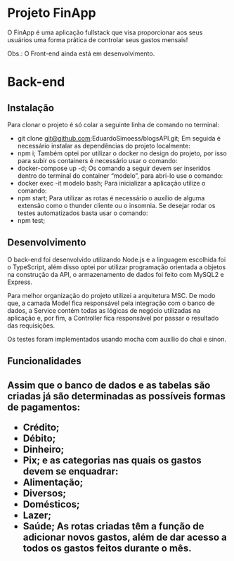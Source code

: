 <h1>Projeto FinApp</h1>

O FinApp é uma aplicação fullstack que visa proporcionar aos seus usuários uma forma prática de controlar seus gastos mensais!

Obs.: O Front-end ainda está em desenvolvimento.

<h1>Back-end</h1>

<h2>Instalação</h2>

Para clonar o projeto é só colar a seguinte linha de comando no terminal:
- git clone git@github.com:EduardoSimoess/blogsAPI.git;
Em seguida é necessário instalar as dependências do projeto localmente:
- npm i;
Também optei por utilizar o docker no design do projeto, por isso para subir os containers é necessário usar o comando:
- docker-compose up -d;
Os comando a seguir devem ser inseridos dentro do terminal do container “modelo”, para abri-lo use o comando:
- docker exec -it modelo bash;
Para inicializar a aplicação utilize o comando:
- npm start;
Para utilizar as rotas é necessário o auxílio de alguma extensão como o thunder cliente ou o insomnia.
Se desejar rodar os testes automatizados basta usar o comando:
- npm test;

<h2>Desenvolvimento</h2>

O back-end foi desenvolvido utilizando Node.js e a linguagem escolhida foi o TypeScript, além disso optei por utilizar programação orientada a objetos na construção da API, o armazenamento de dados foi feito com MySQL2 e Express.

Para melhor organização do projeto utilizei a arquitetura MSC. De modo que, a camada Model fica responsável pela integração com o banco de dados, a Service contém todas as lógicas de negócio utilizadas na aplicação e, por fim, a Controller fica responsável por passar o resultado das requisições.

Os testes foram implementados usando mocha com auxílio do chai e sinon.

<h2>Funcionalidades<h2>

Assim que o banco de dados e as tabelas são criadas já são determinadas as possíveis formas de pagamentos:
- Crédito;
- Débito;
- Dinheiro;
- Pix;
e as categorias nas quais os gastos devem se enquadrar:
- Alimentação;
- Diversos;
- Domésticos;
- Lazer;
- Saúde;
As rotas criadas têm a função de adicionar novos gastos, além de dar acesso a todos os gastos feitos durante o mês. 
